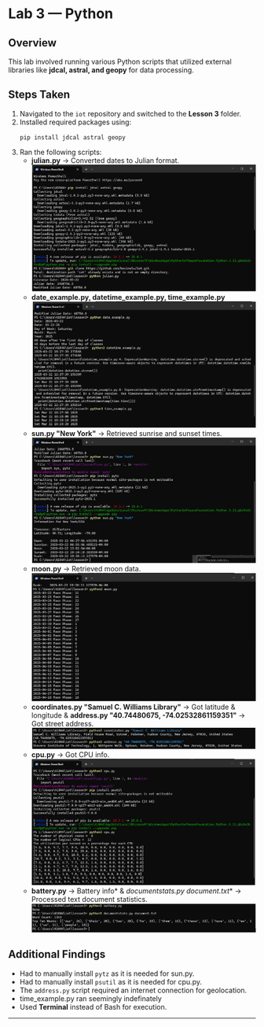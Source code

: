# Lab 3 — Python

## Overview
This lab involved running various Python scripts that utilized external libraries like **jdcal, astral, and geopy** for data processing.

## Steps Taken
1. Navigated to the `iot` repository and switched to the **Lesson 3** folder.
2. Installed required packages using:
   ```Terminal
   pip install jdcal astral geopy
   ```
3. Ran the following scripts:
   - **julian.py** → Converted dates to Julian format.
      ![calendar](1.png)
   - **date_example.py, datetime_example.py, time_example.py**
      ![datetime](2.png)
   - **sun.py "New York"** → Retrieved sunrise and sunset times.
      ![sun](3.png)
   - **moon.py** → Retrieved moon data.
      ![moon](4.png)
   - **coordinates.py "Samuel C. Williams Library"** → Got latitude & longitude & **address.py "40.74480675, -74.02532861159351"** → Got street address.
      ![addy](5.png)
   - **cpu.py** → Got CPU info.
      ![cpu](6.png)
   - **battery.py** → Battery info* & *documentstats.py document.txt** → Processed text document statistics.
      ![batt](7.png)

## Additional Findings
- Had to manually install `pytz` as it is needed for sun.py.
- Had to manually install `psutil` as it is needed for cpu.py.
- The `address.py` script required an internet connection for geolocation.
- time_example.py ran seemingly indefinately
- Used **Terminal** instead of Bash for execution.


---
